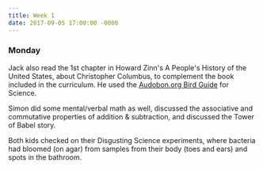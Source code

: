 ```yaml
---
title: Week 1
date: 2017-09-05 17:00:00 -0000
---
```

### Monday

Jack also read the 1st chapter in Howard Zinn's A People's History of the United States, about Christopher Columbus, to complement the book included in the curriculum. He used the [Audobon.org Bird Guide](http://www.audubon.org/bird-guide) for Science.

Simon did some mental/verbal math as well, discussed the associative and commutative properties of addition & subtraction, and discussed the Tower of Babel story.

Both kids checked on their Disgusting Science experiments, where bacteria had bloomed (on agar) from samples from their body (toes and ears) and spots in the bathroom.